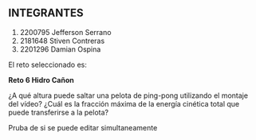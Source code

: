 ## INTEGRANTES

1) 2200795 Jefferson Serrano
2) 2181648 Stiven Contreras
3) 2201296 Damian Ospina

El reto seleccionado es:

**Reto 6 Hidro Cañon**

¿A qué altura puede saltar una pelota de ping-pong utilizando el montaje del vídeo? 
¿Cuál es la fracción máxima de la energía cinética total que puede transferirse a la pelota?

Pruba de si se puede editar simultaneamente
